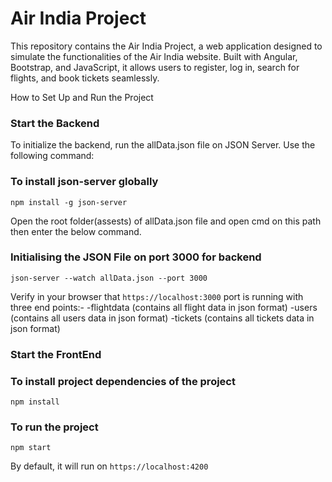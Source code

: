 # Air India Project 

This repository contains the Air India Project, a web application designed to simulate the functionalities of the Air India website. Built with Angular, Bootstrap, and JavaScript, it allows users to register, log in, search for flights, and book tickets seamlessly.

How to Set Up and Run the Project
### Start the Backend
To initialize the backend, run the allData.json file on JSON Server. Use the following command:

### To install json-server globally
`npm install -g json-server`

Open the root folder(assests) of allData.json file and open cmd on this path then enter the below command.
### Initialising the JSON File on port 3000 for backend
`json-server --watch allData.json --port 3000`

Verify in your browser that `https://localhost:3000` port is running with three end points:-
-flightdata (contains all flight data in json format)
-users (contains all users data in json format)
-tickets (contains all tickets data in json format)


### Start the FrontEnd

### To install project dependencies of the project
`npm install`

### To run the project
`npm start`

By default, it will run on `https://localhost:4200`